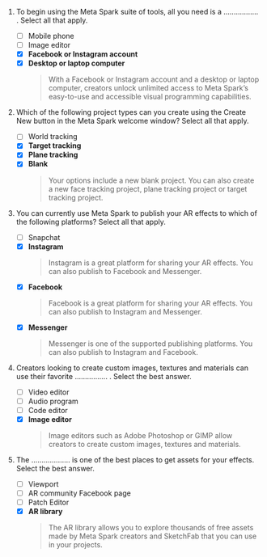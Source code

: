 1. To begin using the Meta Spark suite of tools, all you need is a ................. . Select all that apply.

   - [ ] Mobile phone
   - [ ] Image editor
   - [x] **Facebook or Instagram account**
   - [x] **Desktop or laptop computer**
     > With a Facebook or Instagram account and a desktop or laptop computer, creators unlock unlimited access to Meta Spark’s easy-to-use and accessible visual programming capabilities.

2. Which of the following project types can you create using the Create New button in the Meta Spark welcome window? Select all that apply.

   - [ ] World tracking
   - [x] **Target tracking**
   - [x] **Plane tracking**
   - [x] **Blank**
     > Your options include a new blank project. You can also create a new face tracking project, plane tracking project or target tracking project.

3. You can currently use Meta Spark to publish your AR effects to which of the following platforms? Select all that apply.

   - [ ] Snapchat
   - [x] **Instagram**
     > Instagram is a great platform for sharing your AR effects. You can also publish to Facebook and Messenger.
   - [x] **Facebook**
     > Facebook is a great platform for sharing your AR effects. You can also publish to Instagram and Messenger.
   - [x] **Messenger**
     > Messenger is one of the supported publishing platforms. You can also publish to Instagram and Facebook.

4. Creators looking to create custom images, textures and materials can use their favorite ................ . Select the best answer.

   - [ ] Video editor
   - [ ] Audio program
   - [ ] Code editor
   - [x] **Image editor**
     > Image editors such as Adobe Photoshop or GIMP allow creators to create custom images, textures and materials.

5. The ................... is one of the best places to get assets for your effects. Select the best answer.

   - [ ] Viewport
   - [ ] AR community Facebook page
   - [ ] Patch Editor
   - [x] **AR library**
     > The AR library allows you to explore thousands of free assets made by Meta Spark creators and SketchFab that you can use in your projects.
